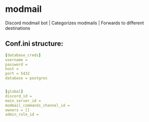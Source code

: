 # modmail
Discord modmail bot | Categorizes modmails | Forwards to different destinations



## Conf.ini structure:

```yaml
[database_creds]
username = 
password = 
host = 
port = 5432
database = postgres


[global]
discord_id =
main_server_id = 
modmail_commands_channel_id = 
owners = []
admin_role_id =
```